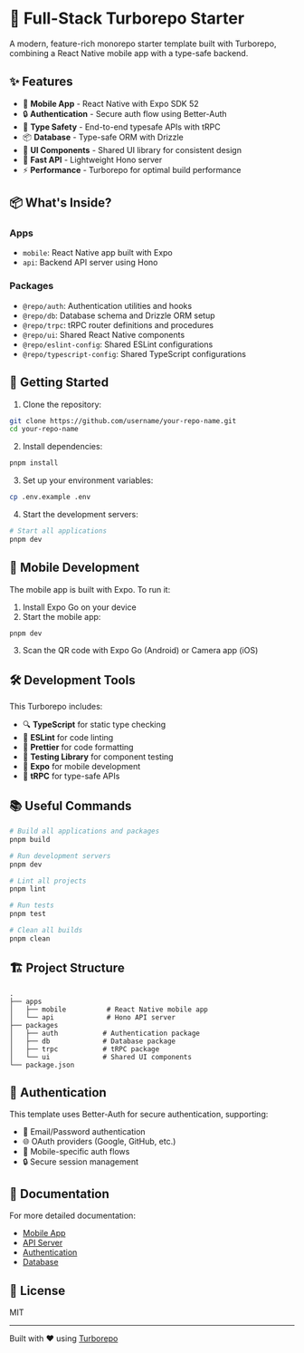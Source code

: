 # 🚀 Full-Stack Turborepo Starter

A modern, feature-rich monorepo starter template built with Turborepo, combining a React Native mobile app with a type-safe backend.

## ✨ Features

- 📱 **Mobile App** - React Native with Expo SDK 52
- 🔒 **Authentication** - Secure auth flow using Better-Auth
- 🎯 **Type Safety** - End-to-end typesafe APIs with tRPC
- 📦 **Database** - Type-safe ORM with Drizzle
- 🎨 **UI Components** - Shared UI library for consistent design
- 🚄 **Fast API** - Lightweight Hono server
- ⚡️ **Performance** - Turborepo for optimal build performance

## 📦 What's Inside?

### Apps

- `mobile`: React Native app built with Expo
- `api`: Backend API server using Hono

### Packages

- `@repo/auth`: Authentication utilities and hooks
- `@repo/db`: Database schema and Drizzle ORM setup
- `@repo/trpc`: tRPC router definitions and procedures
- `@repo/ui`: Shared React Native components
- `@repo/eslint-config`: Shared ESLint configurations
- `@repo/typescript-config`: Shared TypeScript configurations

## 🚀 Getting Started

1. Clone the repository:

```bash
git clone https://github.com/username/your-repo-name.git
cd your-repo-name
```

2. Install dependencies:

```bash
pnpm install
```

3. Set up your environment variables:

```bash
cp .env.example .env
```

4. Start the development servers:

```bash
# Start all applications
pnpm dev
```

## 📱 Mobile Development

The mobile app is built with Expo. To run it:

1. Install Expo Go on your device
2. Start the mobile app:

```bash
pnpm dev
```
3. Scan the QR code with Expo Go (Android) or Camera app (iOS)

## 🛠 Development Tools

This Turborepo includes:

- 🔍 **TypeScript** for static type checking
- 📝 **ESLint** for code linting
- 💅 **Prettier** for code formatting
- 🧪 **Testing Library** for component testing
- 📱 **Expo** for mobile development
- 🔄 **tRPC** for type-safe APIs

## 📚 Useful Commands

```bash
# Build all applications and packages
pnpm build

# Run development servers
pnpm dev

# Lint all projects
pnpm lint

# Run tests
pnpm test

# Clean all builds
pnpm clean
```

## 🏗 Project Structure

```
.
├── apps
│   ├── mobile          # React Native mobile app
│   └── api             # Hono API server
├── packages
│   ├── auth           # Authentication package
│   ├── db             # Database package
│   ├── trpc           # tRPC package
│   └── ui             # Shared UI components
└── package.json
```

## 🔐 Authentication

This template uses Better-Auth for secure authentication, supporting:

- 🔑 Email/Password authentication
- 🌐 OAuth providers (Google, GitHub, etc.)
- 📱 Mobile-specific auth flows
- 🔒 Secure session management

## 📖 Documentation

For more detailed documentation:

- [Mobile App](./apps/mobile/README.md)
- [API Server](./apps/api/README.md)
- [Authentication](./packages/auth/README.md)
- [Database](./packages/db/README.md)

## 📝 License

MIT

---

Built with ❤️ using [Turborepo](https://turbo.build/repo)
